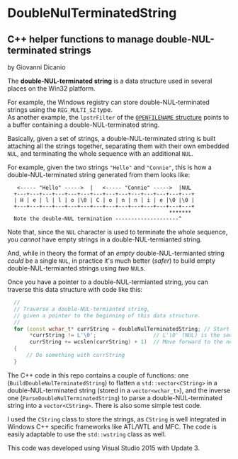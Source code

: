# DoubleNulTerminatedString
## C++ helper functions to manage double-NUL-terminated strings

by Giovanni Dicanio

The **double-NUL-terminated string** is a data structure used in several places on the Win32 platform.

For example, the Windows registry can store double-NUL-terminated strings using the `REG_MULTI_SZ` type.  
As another example, the `lpstrFilter` of the [`OPENFILENAME` structure][MSDN_OFN] points to a buffer 
containing a double-NUL-terminated string.

Basically, given a set of strings, a double-NUL-terminated string is built attaching all the strings together, 
separating them with their own embedded `NUL`, and terminating the whole sequence with an additional `NUL`.

For example, given the two strings `"Hello"` and `"Connie"`, this is how a double-NUL-terminated string 
generated from them looks like: 

```
   <----- "Hello" ----->  |   <----- "Connie" ----->  |NUL  
  +---+---+---+---+---+---+---+---+---+---+---+---+---+---+
  | H | e | l | l | o |\0 | C | o | n | n | i | e |\0 |\0 |
  +---+---+---+---+---+---+---+---+---+---+---+---+---+---+
                                                   *******
  Note the double-NUL termination --------------------^
```

Note that, since the `NUL` character is used to terminate the whole sequence, you _cannot_ have empty strings
in a double-NUL-termianted string.

And, while in theory the format of an _empty_ double-NUL-termianted string _could_ be a single `NUL`,
in practice it's much better (_safer_) to build empty double-NUL-termianted strings using _two_ `NUL`s.

Once you have a pointer to a double-NUL-termianted string, you can traverse this data structure with code like this:

```c++
  //
  // Traverse a double-NUL-termianted string,
  // given a pointer to the beginning of this data structure.
  //
  for (const wchar_t* currString = doubleNulTerminatedString; // Start from the first string
       *currString != L'\0';                  // L'\0' (NUL) is the sequence terminator
       currString += wcslen(currString) + 1)  // Move forward to the next string in the sequence
  {
      // Do something with currString
  }
```

The C++ code in this repo contains a couple of functions: one (`BuildDoubleNulTerminatedString`) to flatten a `std::vector<CString>` in a double-NUL-terminated string (stored in a `vector<wchar_t>`), and the inverse one (`ParseDoubleNulTerminatedString`) to parse a double-NUL-terminated string into a `vector<CString>`.
There is also some simple test code.

I used the `CString` class to store the strings, as `CString` is well integrated in Windows C++ specific frameworks like ATL/WTL and MFC.
The code is easily adaptable to use the `std::wstring` class as well.

This code was developed using Visual Studio 2015 with Update 3.

[MSDN_OFN]: https://msdn.microsoft.com/en-us/library/windows/desktop/ms646839(v=vs.85).aspx
